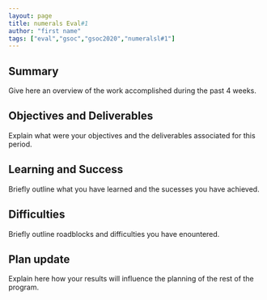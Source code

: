 ```yaml
---
layout: page
title: numerals Eval#1
author: "first name"
tags: ["eval","gsoc","gsoc2020","numeralsl#1"]
---
```


## Summary
Give here an overview of the work accomplished during the past 4 weeks. 

## Objectives and Deliverables
Explain what were your objectives and the deliverables associated for this period.


## Learning and Success
Briefly outline what you have learned and the sucesses you have achieved.

## Difficulties
Briefly outline roadblocks and difficulties you have enountered.

## Plan update
Explain here how your results will influence the planning of the rest of the program.
